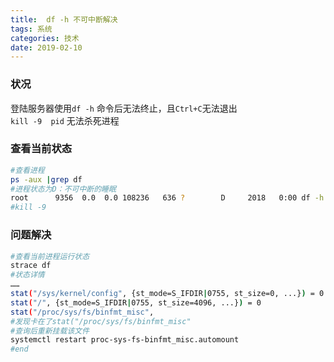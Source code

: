 ```yaml
---
title:  df -h 不可中断解决
tags: 系统
categories: 技术
date: 2019-02-10
---
```


### 状况
登陆服务器使用`df -h` 命令后无法终止，且`Ctrl+C`无法退出  
`kill -9  pid` 无法杀死进程
### 查看当前状态
```bash
#查看进程
ps -aux |grep df
#进程状态为D：不可中断的睡眠
root      9356  0.0  0.0 108236   636 ?        D     2018   0:00 df -h
#kill -9 
```
<!-- more -->
### 问题解决
```bash
#查看当前进程运行状态
strace df
#状态详情
……
stat("/sys/kernel/config", {st_mode=S_IFDIR|0755, st_size=0, ...}) = 0
stat("/", {st_mode=S_IFDIR|0755, st_size=4096, ...}) = 0
stat("/proc/sys/fs/binfmt_misc", 
#发现卡在了stat("/proc/sys/fs/binfmt_misc"
#查询后重新挂载该文件
systemctl restart proc-sys-fs-binfmt_misc.automount
#end

```